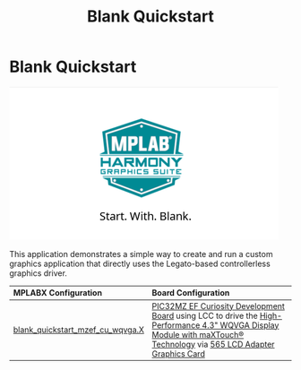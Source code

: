 ﻿---
parent: Example Applications
title: Blank Quickstart
nav_order: 5
---

# Blank Quickstart

![](./../../docs/images/blank_quickstart.png)

This application demonstrates a simple way to create and run a custom graphics application that directly uses the Legato-based controllerless graphics driver.

|MPLABX Configuration|Board Configuration|
|:-------------------|:------------------|
|[blank_quickstart_mzef_cu_wqvga.X](./firmware/blank_quickstart_mzef_cu_wqvga.X/readme.md)|[PIC32MZ EF Curiosity Development Board](https://www.microchip.com/DevelopmentTools/ProductDetails/PartNO/DM320209) using LCC to drive the [High-Performance 4.3" WQVGA Display Module with maXTouch® Technology](https://www.microchip.com/DevelopmentTools/ProductDetails/PartNO/AC320005-4) via [565 LCD Adapter Graphics Card](https://www.microchip.com/Developmenttools/ProductDetails/AC320212)|
